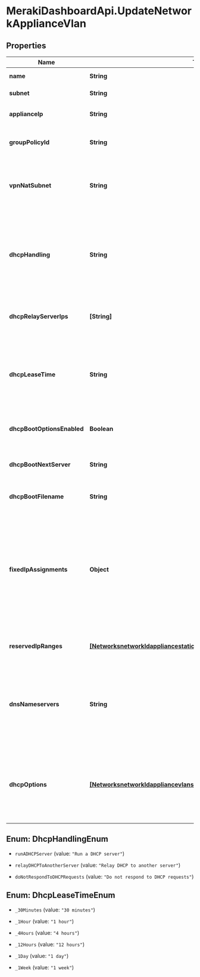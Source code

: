 # MerakiDashboardApi.UpdateNetworkApplianceVlan

## Properties
Name | Type | Description | Notes
------------ | ------------- | ------------- | -------------
**name** | **String** | The name of the VLAN | [optional] 
**subnet** | **String** | The subnet of the VLAN | [optional] 
**applianceIp** | **String** | The local IP of the appliance on the VLAN | [optional] 
**groupPolicyId** | **String** | The id of the desired group policy to apply to the VLAN | [optional] 
**vpnNatSubnet** | **String** | The translated VPN subnet if VPN and VPN subnet translation are enabled on the VLAN | [optional] 
**dhcpHandling** | **String** | The appliance's handling of DHCP requests on this VLAN. One of: 'Run a DHCP server', 'Relay DHCP to another server' or 'Do not respond to DHCP requests' | [optional] 
**dhcpRelayServerIps** | **[String]** | The IPs of the DHCP servers that DHCP requests should be relayed to | [optional] 
**dhcpLeaseTime** | **String** | The term of DHCP leases if the appliance is running a DHCP server on this VLAN. One of: '30 minutes', '1 hour', '4 hours', '12 hours', '1 day' or '1 week' | [optional] 
**dhcpBootOptionsEnabled** | **Boolean** | Use DHCP boot options specified in other properties | [optional] 
**dhcpBootNextServer** | **String** | DHCP boot option to direct boot clients to the server to load the boot file from | [optional] 
**dhcpBootFilename** | **String** | DHCP boot option for boot filename | [optional] 
**fixedIpAssignments** | **Object** | The DHCP fixed IP assignments on the VLAN. This should be an object that contains mappings from MAC addresses to objects that themselves each contain \"ip\" and \"name\" string fields. See the sample request/response for more details. | [optional] 
**reservedIpRanges** | [**[NetworksnetworkIdappliancestaticRoutesstaticRouteIdReservedIpRanges]**](NetworksnetworkIdappliancestaticRoutesstaticRouteIdReservedIpRanges.md) | The DHCP reserved IP ranges on the VLAN | [optional] 
**dnsNameservers** | **String** | The DNS nameservers used for DHCP responses, either \"upstream_dns\", \"google_dns\", \"opendns\", or a newline seperated string of IP addresses or domain names | [optional] 
**dhcpOptions** | [**[NetworksnetworkIdappliancevlansvlanIdDhcpOptions]**](NetworksnetworkIdappliancevlansvlanIdDhcpOptions.md) | The list of DHCP options that will be included in DHCP responses. Each object in the list should have \"code\", \"type\", and \"value\" properties. | [optional] 


<a name="DhcpHandlingEnum"></a>
## Enum: DhcpHandlingEnum


* `runADHCPServer` (value: `"Run a DHCP server"`)

* `relayDHCPToAnotherServer` (value: `"Relay DHCP to another server"`)

* `doNotRespondToDHCPRequests` (value: `"Do not respond to DHCP requests"`)




<a name="DhcpLeaseTimeEnum"></a>
## Enum: DhcpLeaseTimeEnum


* `_30Minutes` (value: `"30 minutes"`)

* `_1Hour` (value: `"1 hour"`)

* `_4Hours` (value: `"4 hours"`)

* `_12Hours` (value: `"12 hours"`)

* `_1Day` (value: `"1 day"`)

* `_1Week` (value: `"1 week"`)




